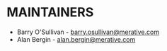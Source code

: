 # MAINTAINERS

- Barry O'Sullivan - barry.osullivan@merative.com
- Alan Bergin - alan.bergin@merative.com
